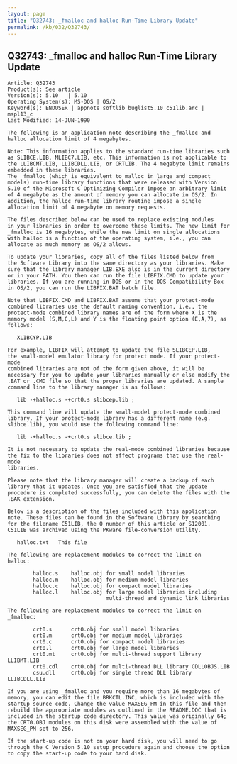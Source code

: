 ```yaml
---
layout: page
title: "Q32743: _fmalloc and halloc Run-Time Library Update"
permalink: /kb/032/Q32743/
---
```


## Q32743: _fmalloc and halloc Run-Time Library Update

	Article: Q32743
	Product(s): See article
	Version(s): 5.10   | 5.10
	Operating System(s): MS-DOS | OS/2
	Keyword(s): ENDUSER | appnote softlib buglist5.10 c51lib.arc | mspl13_c
	Last Modified: 14-JUN-1990
	
	The following is an application note describing the _fmalloc and
	halloc allocation limit of 4 megabytes.
	
	Note: This information applies to the standard run-time libraries such
	as SLIBCE.LIB, MLIBC7.LIB, etc. This information is not applicable to
	the LLIBCMT.LIB, LLIBCDLL.LIB, or CRTLIB. The 4 megabyte limit remains
	embedded in these libraries.
	The _fmalloc (which is equivalent to malloc in large and compact
	models) run-time library functions that were released with Version
	5.10 of the Microsoft C Optimizing Compiler impose an arbitrary limit
	of 4 megabyte as the amount of memory you can allocate in OS/2. In
	addition, the halloc run-time library routine impose a single
	allocation limit of 4 megabyte on memory requests.
	
	The files described below can be used to replace existing modules
	in your libraries in order to overcome these limits. The new limit for
	_fmalloc is 16 megabytes, while the new limit on single allocations
	with halloc is a function of the operating system, i.e., you can
	allocate as much memory as OS/2 allows.
	
	To update your libraries, copy all of the files listed below from
	the Software Library into the same directory as your libraries. Make
	sure that the library manager LIB.EXE also is in the current directory
	or in your PATH. You then can run the file LIBFIX.CMD to update your
	libraries. If you are running in DOS or in the DOS Compatibility Box
	in OS/2, you can run the LIBFIX.BAT batch file.
	
	Note that LIBFIX.CMD and LIBFIX.BAT assume that your protect-mode
	combined libraries use the default naming convention, i.e., the
	protect-mode combined library names are of the form where X is the
	memory model (S,M,C,L) and Y is the floating point option (E,A,7), as
	follows:
	
	   XLIBCYP.LIB
	
	For example, LIBFIX will attempt to update the file SLIBCEP.LIB,
	the small-model emulator library for protect mode. If your protect-mode
	combined libraries are not of the form given above, it will be
	necessary for you to update your libraries manually or else modify the
	.BAT or .CMD file so that the proper libraries are updated. A sample
	command line to the library manager is as follows:
	
	   lib -+halloc.s -+crt0.s slibcep.lib ;
	
	This command line will update the small-model protect-mode combined
	library. If your protect-mode library has a different name (e.g.
	slibce.lib), you would use the following command line:
	
	   lib -+halloc.s -+crt0.s slibce.lib ;
	
	It is not necessary to update the real-mode combined libraries because
	the fix to the libraries does not affect programs that use the real-mode
	libraries.
	
	Please note that the library manager will create a backup of each
	library that it updates. Once you are satisfied that the update
	procedure is completed successfully, you can delete the files with the
	.BAK extension.
	
	Below is a description of the files included with this application
	note. These files can be found in the Software Library by searching
	for the filename C51LIB, the Q number of this article or S12001.
	C51LIB was archived using the PKware file-conversion utility.
	
	   halloc.txt   This file
	
	The following are replacement modules to correct the limit on
	halloc:
	
	        halloc.s    halloc.obj for small model libraries
	        halloc.m    halloc.obj for medium model libraries
	        halloc.c    halloc.obj for compact model libraries
	        halloc.l    halloc.obj for large model libraries including
	                               multi-thread and dynamic link libraries
	
	The following are replacement modules to correct the limit on
	_fmalloc:
	
	        crt0.s      crt0.obj for small model libraries
	        crt0.m      crt0.obj for medium model libraries
	        crt0.c      crt0.obj for compact model libraries
	        crt0.l      crt0.obj for large model libraries
	        crt0.mt     crt0.obj for multi-thread support library LLIBMT.LIB
	        crt0.cdl    crt0.obj for multi-thread DLL library CDLLOBJS.LIB
	        csu.dll     crt0.obj for single thread DLL library LLIBCDLL.LIB
	
	If you are using _fmalloc and you require more than 16 megabytes of
	memory, you can edit the file BRKCTL.INC, which is included with the
	startup source code. Change the value MAXSEG_PM in this file and then
	rebuild the appropriate modules as outlined in the README.DOC that is
	included in the startup code directory. This value was originally 64;
	the CRT0.OBJ modules on this disk were assembled with the value of
	MAXSEG_PM set to 256.
	
	If the start-up code is not on your hard disk, you will need to go
	through the C Version 5.10 setup procedure again and choose the option
	to copy the start-up code to your hard disk.
